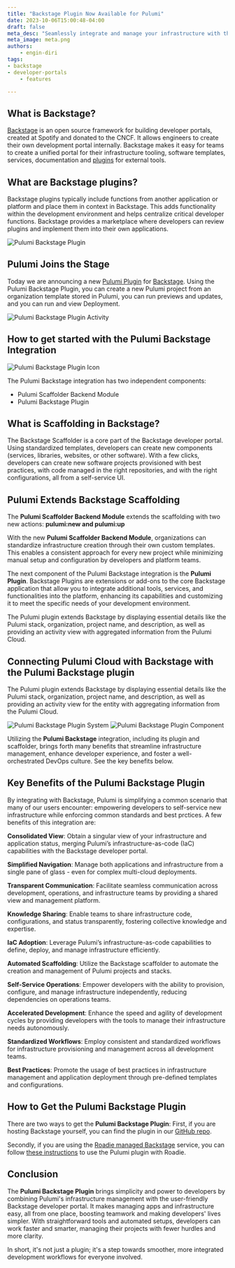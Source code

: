 ```yaml
---
title: "Backstage Plugin Now Available for Pulumi"
date: 2023-10-06T15:00:48-04:00
draft: false
meta_desc: "Seamlessly integrate and manage your infrastructure with the official Pulumi Backstage plugin."
meta_image: meta.png
authors:
    - engin-diri
tags:
- backstage
- developer-portals
    - features

---
```


## What is Backstage?

[Backstage](https://backstage.io/) is an open source framework for building developer portals, created at Spotify and donated to the CNCF. It allows engineers to create their own development portal internally. Backstage makes it easy for teams to create a unified portal for their infrastructure tooling, software templates, services, documentation and [plugins](https://backstage.spotify.com/plugins/) for external tools.

<!--more-->

## What are Backstage plugins?

Backstage plugins typically include functions from another application or platform and place them in context in Backstage. This adds functionality within the development environment and helps centralize critical developer functions. Backstage provides a marketplace where developers can review plugins and implement them into their own applications.

![Pulumi Backstage Plugin](./pulumi_backstage_plugin.png)

## Pulumi Joins the Stage

Today we are announcing a new [Pulumi Plugin](https://github.com/pulumi/pulumi-backstage-plugin) for [Backstage](https://backstage.io/). Using the Pulumi Backstage Plugin, you can create a new Pulumi project from an organization template stored in Pulumi, you can run previews and updates, and you can run and view Deployment.

![Pulumi Backstage Plugin Activity](./pulumi_backstage_plugin_activity.png)

## How to get started with the Pulumi Backstage Integration

![Pulumi Backstage Plugin Icon](./pulumi_backstage_plugin_icon.png)

The Pulumi Backstage integration has two independent components:

* Pulumi Scaffolder Backend Module
* Pulumi Backstage Plugin

## What is Scaffolding in Backstage?

The Backstage Scaffolder is a core part of the Backstage developer portal. Using standardized templates, developers can create new components (services, libraries, websites, or other software).  With a few clicks, developers can create new software projects provisioned with best practices, with code managed in the right repositories, and with the right configurations, all from a self-service UI.

## Pulumi Extends Backstage Scaffolding

The **Pulumi Scaffolder Backend Module** extends the scaffolding with two new actions: **pulumi:new and pulumi:up**

With the new **Pulumi Scaffolder Backend Module**, organizations can standardize infrastructure creation through their own custom templates. This enables a consistent approach for every new project while minimizing manual setup and configuration by developers and platform teams.

The next component of the Pulumi Backstage integration is the **Pulumi Plugin**. Backstage Plugins are extensions or add-ons to the core Backstage application that allow you to integrate additional tools, services, and functionalities into the platform, enhancing its capabilities and customizing it to meet the specific needs of your development environment.

The Pulumi plugin extends Backstage by displaying essential details like the Pulumi stack, organization, project name, and description, as well as providing an activity view with aggregated information from the Pulumi Cloud.

## Connecting Pulumi Cloud with Backstage with the Pulumi Backstage plugin

The Pulumi plugin extends Backstage by displaying essential details like the Pulumi stack, organization, project name, and description, as well as providing an activity view for the entity with aggregating information from the Pulumi Cloud.

![Pulumi Backstage Plugin System](./pulumi_backstage_plugin_system.png)
![Pulumi Backstage Plugin Component](./pulumi_backstage_plugin_component.png)

Utilizing the **Pulumi Backstage** integration, including its plugin and scaffolder, brings forth many benefits that streamline infrastructure management, enhance developer experience, and foster a well-orchestrated DevOps culture. See the key benefits below.

## Key Benefits of the Pulumi Backstage Plugin

By integrating with Backstage, Pulumi is simplifying a common scenario that many of our users encounter: empowering developers to self-service new infrastructure while enforcing common standards and best prctices. A few benefits of this integration are:

**Consolidated View**: Obtain a singular view of your infrastructure and application status, merging Pulumi’s infrastructure-as-code (IaC) capabilities with the Backstage developer portal.

**Simplified Navigation**: Manage both applications and infrastructure from a single pane of glass - even for complex multi-cloud deployments.

**Transparent Communication**: Facilitate seamless communication across development, operations, and infrastructure teams by providing a shared view and management platform.

**Knowledge Sharing**: Enable teams to share infrastructure code, configurations, and status transparently, fostering collective knowledge and expertise.

**IaC Adoption**: Leverage Pulumi’s infrastructure-as-code capabilities to define, deploy, and manage infrastructure efficiently.

**Automated Scaffolding**: Utilize the Backstage scaffolder to automate the creation and management of Pulumi projects and stacks.

**Self-Service Operations**: Empower developers with the ability to provision, configure, and manage infrastructure independently, reducing dependencies on operations teams.

**Accelerated Development**: Enhance the speed and agility of development cycles by providing developers with the tools to manage their infrastructure needs autonomously.

**Standardized Workflows**: Employ consistent and standardized workflows for infrastructure provisioning and management across all development teams.

**Best Practices**: Promote the usage of best practices in infrastructure management and application deployment through pre-defined templates and configurations.

## How to Get the Pulumi Backstage Plugin

There are two ways to get the **Pulumi Backstage Plugin**:
First, if you are hosting Backstage yourself, you can find the plugin in our [GitHub repo](https://github.com/pulumi/pulumi-backstage-plugin).

Secondly, if you are using the [Roadie managed Backstage](https://roadie.io/) service, you can follow [these instructions](https://roadie.io/backstage/plugins/pulumi/) to use the Pulumi plugin with Roadie.

## Conclusion

The **Pulumi Backstage Plugin** brings simplicity and power to developers by combining Pulumi's infrastructure management with the user-friendly Backstage developer portal. It makes managing apps and infrastructure easy, all from one place, boosting teamwork and making developers' lives simpler. With straightforward tools and automated setups, developers can work faster and smarter, managing their projects with fewer hurdles and more clarity.

In short, it's not just a plugin; it's a step towards smoother, more integrated development workflows for everyone involved.
